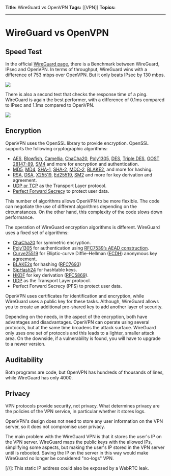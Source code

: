 **Title:** WireGuard vs OpenVPN
**Tags:** [[VPN]]
**Topics:** 

---
# WireGuard vs OpenVPN
## Speed Test
In the official [WireGuard page](https://www.wireguard.com/), there is a Benchmark between WireGuard, IPsec and OpenVPN. In terms of throughput, WireGuard wins with a difference of 753 mbps over OpenVPN. But it only beats IPsec by 130 mbps.

![](https://lh4.googleusercontent.com/gYuEvqtiZEGVbvc7tzrL1YnJFSixHv65dK36iG6Rko6CoFMAhADip35_sLtDqQbqtsdwYbJoClQDgSiS9tqUwcWBZXdwrnvpW7TznGhbjYvtojRX1gz5MDqkZIKg2VGtNRJEsstg62hHRJWi_A)

There is also a second test that checks the response time of a ping. WireGuard is again the best performer, with a difference of 0.1ms compared to IPsec and 1.1ms compared to OpenVPN.

![](https://lh3.googleusercontent.com/2m2SUml7W4zdbwxq0ZV95ISmDLciveDRsexAwo5LxvoThJveR4S6rZ0IsxuFg_fPpvG1lzc1LjfIlL00xyxxVcWduzja3_a55zDV7H3odVGmd4GgCoOUQvOddKmJEUC6Q8VSm5rSKC-ZG1E7ug)


## Encryption
OpenVPN uses the OpenSSL library to provide encryption. OpenSSL supports the following cryptographic algorithms:
-   [AES](https://en.wikipedia.org/wiki/Advanced_Encryption_Standard), [Blowfish](https://en.wikipedia.org/wiki/Blowfish_(cipher)), [Camellia](https://en.wikipedia.org/wiki/Camellia_(cipher)), [ChaCha20](https://en.wikipedia.org/wiki/Chacha20), [Poly1305](https://en.wikipedia.org/wiki/Poly1305), [DES](https://en.wikipedia.org/wiki/Data_Encryption_Standard), [Triple DES](https://en.wikipedia.org/wiki/Triple_DES), [GOST 28147-89](https://en.wikipedia.org/wiki/GOST_(block_cipher)), [SM4](https://en.wikipedia.org/wiki/SM4_(cipher)) and more for encryption and authentication.
-   [MD5](https://en.wikipedia.org/wiki/MD5), [MD4](https://en.wikipedia.org/wiki/MD4), [SHA-1](https://en.wikipedia.org/wiki/SHA-1), [SHA-2](https://en.wikipedia.org/wiki/SHA-2), [MDC-2](https://en.wikipedia.org/wiki/MDC-2), [BLAKE2](https://en.wikipedia.org/wiki/BLAKE_(hash_function)#BLAKE2), and more for hashing.
-   [RSA](https://en.wikipedia.org/wiki/RSA_(algorithm)), [DSA](https://en.wikipedia.org/wiki/Digital_Signature_Algorithm), [X25519](https://en.wikipedia.org/wiki/X25519), [Ed25519](https://en.wikipedia.org/wiki/Ed25519), [SM2](https://en.wikipedia.org/w/index.php?title=SM2_(algorithm)&action=edit&redlink=1) and more for key derivation and agreement.
-   [UDP or TCP](https://www.geeksforgeeks.org/differences-between-tcp-and-udp/) as the Transport Layer protocol.
-   [Perfect Forward Secrecy](https://en.wikipedia.org/wiki/Perfect_forward_secrecy) to protect user data.

This number of algorithms allows OpenVPN to be more flexible. The code can negotiate the use of different algorithms depending on the circumstances. On the other hand, this complexity of the code slows down performance.

The operation of WireGuard encryption algorithms is different. WireGuard uses a fixed set of algorithms:
-   [ChaCha20](http://cr.yp.to/chacha.html) for symmetric encryption.
-   [Poly1305](http://cr.yp.to/mac.html) for authentication using [RFC7539’s AEAD construction](https://tools.ietf.org/html/rfc7539).
-   [Curve25519](http://cr.yp.to/ecdh.html) for Elliptic-curve Diffie–Hellman ([ECDH](https://en.wikipedia.org/wiki/Elliptic-curve_Diffie%E2%80%93Hellman)) anonymous key agreement.
-   [BLAKE2s](https://blake2.net/) for hashing ([RFC7693](https://tools.ietf.org/html/rfc7693))
-   [SipHash24](https://en.wikipedia.org/wiki/SipHash) for hashtable keys.
-   [HKDF](https://en.wikipedia.org/wiki/HKDF) for key derivation ([RFC5869](https://tools.ietf.org/html/rfc5869)).
-   [UDP](https://www.geeksforgeeks.org/user-datagram-protocol-udp/) as the Transport Layer protocol.
-   Perfect Forward Secrecy (PFS) to protect user data.

OpenVPN uses certificates for identification and encryption, while WireGuard uses a public key for these tasks. Although, WireGuard allows you to create an additional pre-shared key to add another layer of security.

Depending on the needs, in the aspect of the encryption, both have advantages and disadvantages. OpenVPN can operate using several protocols, but at the same time broadens the attack surface.
WireGuard only uses one set of protocols and this leads to a lighter, smaller attack area. On the downside, if a vulnerability is found, you will have to upgrade to a newer version.

## Auditability
Both programs are code, but OpenVPN has hundreds of thousands of lines, while WireGuard has only 4000.

## Privacy
VPN protocols provide security, not privacy. What determines privacy are the policies of the VPN service, in particular whether it stores logs.

OpenVPN's design does not need to store any user information on the VPN server, so it does not compromise user privacy.

The main problem with the WireGuard VPN is that it stores the user's IP on the VPN server. WireGuard maps the public keys with the allowed IPs, simplifying some aspects, but making the user's IP stored in the VPN server until is rebooted.
Saving the IP on the server in this way would make WireGuard no longer be considered "no-logs" VPN. 

[//]: This static IP address could also be exposed by a WebRTC leak.

